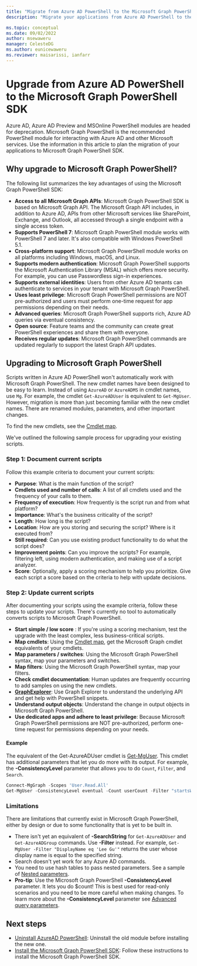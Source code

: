 ```yaml
---
title: "Migrate from Azure AD PowerShell to the Microsoft Graph PowerShell SDK."
description: "Migrate your applications from Azure AD PowerShell to the Microsoft Graph PowerShell SDK."

ms.topic: conceptual
ms.date: 09/02/2022
author: msewaweru
manager: CelesteDG
ms.author: eunicewaweru
ms.reviewer: maisarissi, ianfarr
---
```


# Upgrade from Azure AD PowerShell to the Microsoft Graph PowerShell SDK

Azure AD, Azure AD Preview and MSOnline PowerShell modules are headed for deprecation. Microsoft Graph PowerShell is the recommended PowerShell module for interacting with Azure AD and other Microsoft services. Use the information in this article to plan the migration of your applications to Microsoft Graph PowerShell SDK.

## Why upgrade to Microsoft Graph PowerShell?

The following list summarizes the key advantages of using the Microsoft Graph PowerShell SDK:

- **Access to all Microsoft Graph APIs**: Microsoft Graph PowerShell SDK  is based on Microsoft Graph API. The Microsoft Graph API includes, in addition to Azure AD, APIs from other Microsoft services like SharePoint, Exchange, and Outlook, all accessed through a single endpoint with a single access token.
- **Supports PowerShell 7**: Microsoft Graph PowerShell module works with PowerShell 7 and later. It's also compatible with Windows PowerShell 5.1.
- **Cross-platform support**: Microsoft Graph PowerShell module works on all platforms including Windows, macOS, and Linux.
- **Supports modern authentication**: Microsoft Graph PowerShell supports the Microsoft Authentication Library (MSAL) which offers more security. For example, you can use Passwordless sign-in experiences.
- **Supports external identities**: Users from other Azure AD tenants can authenticate to services in your tenant with Microsoft Graph PowerShell.
- **Uses least privilege**: Microsoft Graph PowerShell permissions are NOT pre-authorized and users must perform one-time request for app permissions depending on their needs.
- **Advanced queries**: Microsoft Graph PowerShell supports rich, Azure AD queries via eventual consistency.
- **Open source**: Feature teams and the community can create great PowerShell experiences and share them with everyone.
- **Receives regular updates**: Microsoft Graph PowerShell commands are updated regularly to support the latest Graph API updates.

## Upgrading to Microsoft Graph PowerShell

Scripts written in Azure AD PowerShell won't automatically work with Microsoft Graph PowerShell. The new cmdlet names have been designed to be easy to learn. Instead of using `AzureAD` or `AzureADMS` in cmdlet names, use `Mg`. For example, the cmdlet `Get-AzureADUser` is equivalent to `Get-MgUser`. However, migration is more than just becoming familiar with the new cmdlet names. There are renamed modules, parameters, and other important changes.

To find the new cmdlets, see the [Cmdlet map](azuread-msoline-cmdlet-map.md).

We've outlined the following sample process for upgrading your existing scripts.

### Step 1: Document current scripts

Follow this example criteria to document your current scripts:

- **Purpose**: What is the main function of the script?
- **Cmdlets used and number of calls**: A list of all cmdlets used and the frequency of your calls to them.
- **Frequency of execution**: How frequently is the script run and from what platform?
- **Importance**: What's the business criticality of the script?
- **Length**: How long is the script?
- **Location**: How are you storing and securing the script? Where is it executed from?
- **Still required**: Can you use existing product functionality to do what the script does?
- **Improvement points**: Can you improve the scripts? For example, filtering left, using modern authentication, and making use of a script analyzer.
- **Score**: Optionally, apply a scoring mechanism to help you prioritize. Give each script a score based on the criteria to help with update decisions.

### Step 2: Update current scripts

After documenting your scripts using the example criteria, follow these steps to update your scripts. There's currently no tool to automatically converts scripts to Microsoft Graph PowerShell.

- **Start simple / low score** : If you're using a scoring mechanism, test the upgrade with the least complex, less business-critical scripts.
- **Map cmdlets**: Using the [Cmdlet map](azuread-msoline-cmdlet-map.md), get the Microsoft Graph cmdlet equivalents of your cmdlets.
- **Map parameters / switches**: Using the Microsoft Graph PowerShell syntax, map your parameters and switches.
- **Map filters**: Using the Microsoft Graph PowerShell syntax, map your filters.
- **Check cmdlet documentation**: Human updates are frequently occurring to add samples on using the new cmdlets.
- **[GraphExplorer](https://developer.microsoft.com/en-us/graph/graph-explorer)**: Use Graph Explorer to understand the underlying API and get help with PowerShell snippets.
- **Understand output objects**: Understand the change in output objects in Microsoft Graph PowerShell.
- **Use dedicated apps and adhere to least privilege**: Because Microsoft Graph PowerShell permissions are NOT pre-authorized, perform one-time request for permissions depending on your needs.

#### Example

The equivalent of the Get-AzureADUser cmdlet is [Get-MgUser](/powershell/module/microsoft.graph.users/get-mguser?view=graph-powershell-1.0&preserve-view=true). This cmdlet has additional parameters that let you do more with its output. For example, the **-ConsistencyLevel** parameter that allows you to do `Count`, `Filter`, and `Search`.

```powershell
Connect-MgGraph -Scopes 'User.Read.All'
Get-MgUser -ConsistencyLevel eventual -Count userCount -Filter "startsWith(DisplayName, 'a')" -Top 1
```

### Limitations

There are limitations that currently exist in Microsoft Graph PowerShell, either by design or due to some functionality that is yet to be built in.

- There isn't yet an equivalent of **-SearchString** for `Get-AzureADUser` and `Get-AzureADGroup` commands. Use **-Filter** instead. For example, `Get-MgUser -Filter "DisplayName eq 'Lee Gu'"` returns the user whose display name is equal to the specified string.
- Search doesn't yet work for any Azure AD commands.
- You need to use hash tables to pass nested parameters. See a sample of [Nested parameters](https://github.com/microsoftgraph/msgraph-sdk-powershell/blob/dev/samples/9-Applications.ps1#L28-L43).
- **Pro-tip**: Use the Microsoft Graph PowerShell **-ConsistencyLevel** parameter. It lets you do $count! This is best used for read-only scenarios and you need to be more careful when making changes. To learn more about the **-ConsistencyLevel** parameter see [Advanced query parameters](/graph/aad-advanced-queries).

## Next steps

- [Uninstall AzureAD PowerShell](/powershell/azure/active-directory/install-previous-version): Uninstall the old module before installing the new one.
- [Install the Microsoft Graph PowerShell SDK](/graph/powershell/installation): Follow these instructions to install the Microsoft Graph PowerShell SDK.
